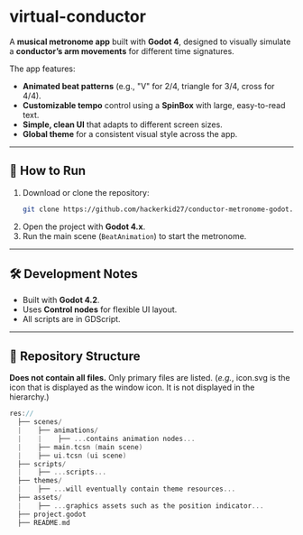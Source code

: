 # virtual-conductor

A **musical metronome app** built with **Godot 4**, designed to visually simulate a **conductor’s arm movements** for different time signatures.

The app features:
- **Animated beat patterns** (e.g., "V" for 2/4, triangle for 3/4, cross for 4/4).
- **Customizable tempo** control using a **SpinBox** with large, easy-to-read text.
- **Simple, clean UI** that adapts to different screen sizes.
- **Global theme** for a consistent visual style across the app.

---

## 🚀 How to Run
1. Download or clone the repository:
    ```bash
    git clone https://github.com/hackerkid27/conductor-metronome-godot.git
    ```
2. Open the project with **Godot 4.x**.
3. Run the main scene (`BeatAnimation`) to start the metronome.

---

## 🛠️ Development Notes
- Built with **Godot 4.2**.
- Uses **Control nodes** for flexible UI layout.
- All scripts are in GDScript.

---

## 📁 Repository Structure
**Does not contain all files.** Only primary files are listed. (*e.g.*, icon.svg is the icon that is displayed as the window icon. It is not displayed in the hierarchy.)
```cpp
res://
  ├── scenes/
  |    ├── animations/
  |    |    ├── ...contains animation nodes...
  |    ├── main.tcsn (main scene)
  |    ├── ui.tcsn (ui scene)
  ├── scripts/
  |    ├── ...scripts...
  ├── themes/
  |    ├── ...will eventually contain theme resources...
  ├── assets/
  |    ├── ...graphics assets such as the position indicator...
  ├── project.godot
  ├── README.md
```
